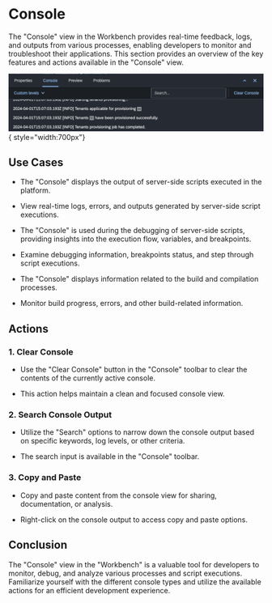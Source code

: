 # Console

The "Console" view in the Workbench provides real-time feedback, logs, and outputs from various processes, enabling developers to monitor and troubleshoot their applications. This section provides an overview of the key features and actions available in the "Console" view.

![Console](../../images/tooling/workbench/console.png){ style="width:700px"}

## Use Cases

- The "Console" displays the output of server-side scripts executed in the platform.

- View real-time logs, errors, and outputs generated by server-side script executions.

- The "Console" is used during the debugging of server-side scripts, providing insights into the execution flow, variables, and breakpoints.

- Examine debugging information, breakpoints status, and step through script executions.

- The "Console" displays information related to the build and compilation processes.

- Monitor build progress, errors, and other build-related information.

## Actions

### 1. **Clear Console**

- Use the "Clear Console" button in the "Console" toolbar to clear the contents of the currently active console.

- This action helps maintain a clean and focused console view.

### 2. **Search Console Output**

- Utilize the "Search" options to narrow down the console output based on specific keywords, log levels, or other criteria.

- The search input is available in the "Console" toolbar.

### 3. **Copy and Paste**

- Copy and paste content from the console view for sharing, documentation, or analysis.

- Right-click on the console output to access copy and paste options.


## Conclusion

The "Console" view in the "Workbench" is a valuable tool for developers to monitor, debug, and analyze various processes and script executions. Familiarize yourself with the different console types and utilize the available actions for an efficient development experience.

